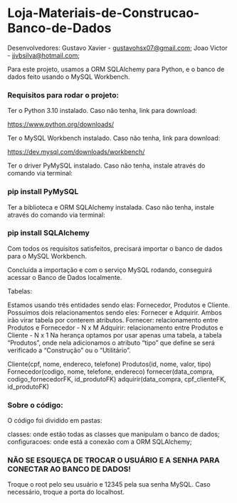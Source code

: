 # Loja-Materiais-de-Construcao-Banco-de-Dados


Desenvolvedores:
  Gustavo Xavier - gustavohsx07@gmail.com;
  Joao Victor - jjvbsilva@hotmail.com;

Para este projeto, usamos a ORM SQLAlchemy para Python, e o banco de dados feito usando o MySQL Workbench.


### Requisitos para rodar o projeto:


Ter o Python 3.10 instalado. Caso não tenha, link para download:

https://www.python.org/downloads/

Ter o MySQL Workbench instalado. Caso não tenha, link para download:

https://dev.mysql.com/downloads/workbench/

Ter o driver PyMySQL instalado. Caso não tenha, instale através do comando via terminal:

### pip install PyMySQL

Ter a biblioteca e ORM SQLAlchemy instalada. Caso não tenha, instale através do comando via terminal:

### pip install SQLAlchemy

Com todos os requisitos satisfeitos, precisará importar o banco de dados para o MySQL Workbench.

Concluída a importação e com o serviço MySQL rodando, conseguirá acessar o Banco de Dados localmente.

Tabelas:

Estamos usando três entidades sendo elas: Fornecedor, Produtos e Cliente.
Possuímos dois relacionamentos sendo eles: Fornecer e Adquirir. Ambos irão virar tabela por conterem atributos.
Fornecer: relacionamento entre Produtos e Fornecedor - N x M
Adquirir: relacionamento entre Produtos e Cliente - N x 1
Na herança optamos por usar apenas uma tabela, a tabela “Produtos”, onde nela adicionamos o atributo “tipo” que define se será verificado a “Construção” ou o “Utilitário”.

Cliente(cpf, nome, endereco, telefone)
Produtos(id, nome, valor, tipo)
Fornecedor(codigo, nome, telefone, endereco)
fornecer(data_compra, codigo_fornecedorFK, id_produtoFK)
adquirir(data_compra, cpf_clienteFK, id_produtoFK)


### Sobre o código:

O código foi dividido em pastas:

classes: onde estão todas as classes que manipulam o banco de dados;
configuracoes: onde está a conexão com a ORM SQLAlchemy;

### NÃO SE ESQUEÇA DE TROCAR O USUÁRIO E A SENHA PARA CONECTAR AO BANCO DE DADOS!

Troque o root pelo seu usuário e 12345 pela sua senha MySQL.
Caso necessário, troque a porta do localhost.
